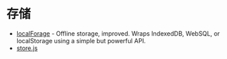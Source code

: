 # 存储

- [localForage](https://github.com/localForage/localForage) - Offline storage, improved. Wraps IndexedDB, WebSQL, or localStorage using a simple but powerful API.
- [store.js](https://github.com/marcuswestin/store.js)
